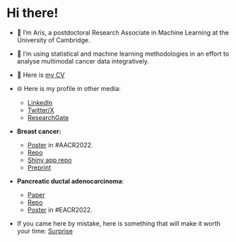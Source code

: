 # Hi there!

- 👋 I’m Aris, a postdoctoral Research Associate in Machine Learning at the University of Cambridge.
- 👀 I’m using statistical and machine learning methodologies in an effort to analyse multimodal cancer data integratively.
- 📝 Here is <a href="https://github.com/sionaris/sionaris/raw/main/CV_sionakidis.pdf" target="_blank">my CV</a>
- 🌐 Here is my profile in other media:
  <!--- - [Personal webpage](https://www.ed.ac.uk/profile/aristeidis-sionakidis) -->
  - [LinkedIn](https://www.linkedin.com/in/aristeidis-sionakidis-b70412176/)
  - [Twitter/X](https://twitter.com/sionakidis)
  - [ResearchGate](https://www.researchgate.net/profile/Aristeidis-Sionakidis)
 
- **Breast cancer:**
   - [Poster](https://www.researchgate.net/publication/360602101_ASionakidis_AACR2022_Poster) in #AACR2022.
   - [Repo](https://github.com/sionaris/bc_ml_pub)
   - [Shiny app repo](https://github.com/sionaris/Shiny_bc_paper)
   - [Preprint](https://www.researchsquare.com/article/rs-2771576/v1)

- **Pancreatic ductal adenocarcinoma**:
  - [Paper](https://doi.org/10.1002/ctd2.248)
  - [Repo](https://github.com/lalagkaspn/pdac_omics/tree/main)
  - [Poster](https://www.researchgate.net/publication/361613709_EACR22-0870_Identification_of_deregulated_gene_expression_across_all_stages_of_Pancreatic_Ductal_Adenocarcinoma_as_a_platform_to_develop_pharmacogenomics_biomarkers_for_early_diagnosis_and_therapy) in #EACR2022.

- If you came here by mistake, here is something that will make it worth your time: [Surprise](https://giphy.com/gifs/koodocanada-koodoraf-29MIbJC4aRAFOafBiP/fullscreen)
<!---
sionaris/sionaris is a ✨ special ✨ repository because its `README.md` (this file) appears on your GitHub profile.
You can click the Preview link to take a look at your changes.
--->

